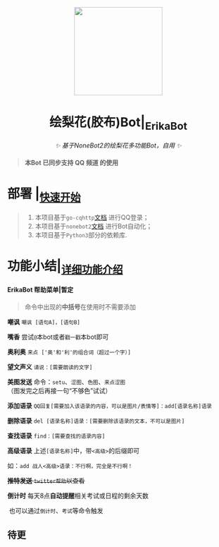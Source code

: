 <!-- markdownlint-disable MD033 MD041-->

<p align="center">
  <img src="https://cdn.jsdelivr.net/gh/SlieFamily/TempImages@main//Auto/erika_logo.png" width="200" height="200"/>
</p>
<div align="center">

# 绘梨花(胶布)Bot|<sub>ErikaBot</sub>
<!-- markdownlint-disable-next-line MD036 -->
_✨ 基于NoneBot2的绘梨花多功能Bot，自用 ✨_

</div>

> #### 本Bot 已同步支持 **QQ** **频道** 的使用

# 部署 |<sub>[快速开始](docs/QuickStart.md)</sub>

> 1. 本项目基于`go-cqhttp`[文档](https://docs.go-cqhttp.org/) 进行QQ登录；
> 1. 本项目基于`nonebot2`[文档](https://v2.nonebot.dev/) 进行Bot自动化；
> 1. 本项目基于`Python3`部分的依赖库.

# 功能小结|<sub>[详细功能介绍](docs/ToolList.md)</sub>

#### ErikaBot 帮助菜单|暂定

> 命令中出现的**中括号**在使用时不需要添加

**嘲讽**  `嘲讽 [语句A]，[语句B]`

**嘴香** 尝试`@`本bot或者`戳一戳`本bot即可

**奥利奥** `来点 ['奥'和'利'的组合词（超过一个字）] `

**望文声义** `请说：[需要朗读的文字]`

**美图发送** 命令：`setu`、`涩图`、`色图`、`来点涩图`（图发完之后再接一句“不够色”试试）

**添加语录** `QQ回复[需要加入该语录的内容，可以是图片/表情等]：add[语录名称]语录`

**删除语录** `del [语录名称]语录：[需要删除该语录的文本，不可以是图片]`

**查找语录** `find：[需要查找的语录内容]`

**高级语录** 上述`[语录名称]`中，带`<高级>`的后缀即可

​                如：`add 战人<高级>语录：不行啊，完全是不行啊！`

~~**推特发送** `twitter帮助`以查看~~

**倒计时** 每天8点**自动提醒**相关考试或日程的剩余天数

​             也可以通过`倒计时`、`考试`等命令触发

## 待更


